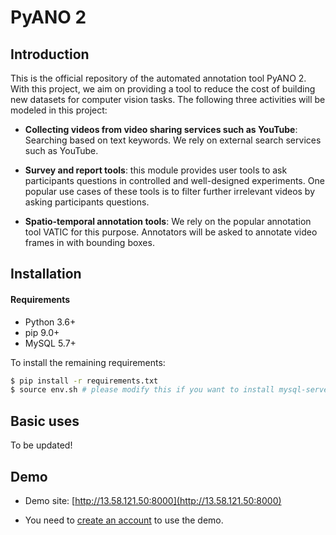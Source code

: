 PyANO 2
============

## Introduction
This is the official repository of the automated annotation tool PyANO 2.
With this project, we aim on providing a tool to reduce the cost of building new datasets for computer vision tasks.
The following three activities will be modeled in this project:

* __Collecting videos from video sharing services such as YouTube__: Searching based on text keywords. We rely on external search services such as YouTube.

* __Survey and report tools__: this module provides user tools to ask participants questions in controlled and well-designed experiments. One popular use cases of these tools is to filter further irrelevant videos by asking participants questions.

* __Spatio-temporal annotation tools__: We rely on the popular annotation tool VATIC for this purpose. Annotators will be asked to annotate video frames in with bounding boxes.


## Installation

#### Requirements

* Python 3.6+
* pip 9.0+
* MySQL 5.7+

To install the remaining requirements:

```bash
$ pip install -r requirements.txt
$ source env.sh # please modify this if you want to install mysql-server in Ubuntu.
```

## Basic uses

To be updated!


## Demo

* Demo site: [http://13.58.121.50:8000](http://13.58.121.50:8000)

* You need to [create an account](http://13.58.121.50:8000/register/) to use the demo.